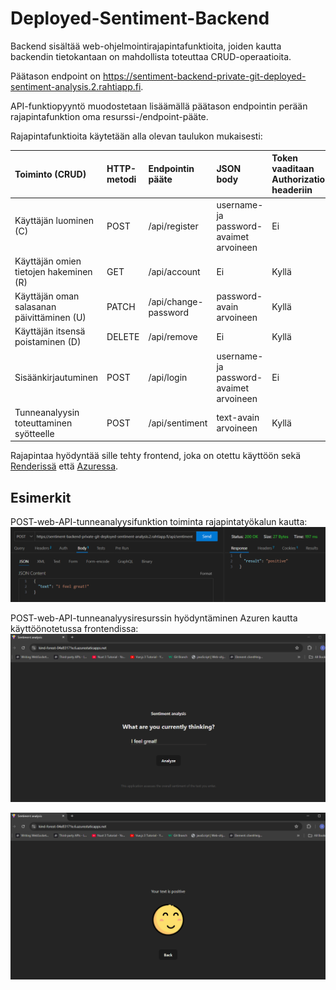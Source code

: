# Deployed-Sentiment-Backend

Backend sisältää web-ohjelmointirajapintafunktioita, joiden kautta backendin tietokantaan on mahdollista toteuttaa CRUD-operaatioita. 

Päätason endpoint on https://sentiment-backend-private-git-deployed-sentiment-analysis.2.rahtiapp.fi.

API-funktiopyyntö muodostetaan lisäämällä päätason endpointin perään rajapintafunktion oma resurssi-/endpoint-pääte.

Rajapintafunktioita käytetään alla olevan taulukon mukaisesti:


| Toiminto (CRUD)                            | HTTP-metodi | Endpointin pääte     | JSON body                               | Token vaaditaan Authorization headeriin  |
|:-------------------------------------------|:------------|:---------------------|:----------------------------------------|:-----------------------------------------|
| Käyttäjän luominen (C)                     | POST        | /api/register        | username- ja password-avaimet arvoineen | Ei                                       |
| Käyttäjän omien tietojen hakeminen (R)     | GET         | /api/account         | Ei                                      | Kyllä                                    |
| Käyttäjän oman salasanan päivittäminen (U) | PATCH       | /api/change-password | password-avain arvoineen                | Kyllä                                    |
| Käyttäjän itsensä poistaminen (D)          | DELETE      | /api/remove          | Ei                                      | Kyllä                                    |
| Sisäänkirjautuminen                        | POST        | /api/login           | username- ja password-avaimet arvoineen | Ei                                       |
| Tunneanalyysin toteuttaminen syötteelle    | POST        | /api/sentiment       | text-avain arvoineen                    | Kyllä                                    |



Rajapintaa hyödyntää sille tehty frontend, joka on otettu käyttöön sekä [Renderissä](https://deployed-sentiment-analysis-frontend.onrender.com/) että [Azuressa](https://kind-forest-04e83171e.6.azurestaticapps.net/).

## Esimerkit

POST-web-API-tunneanalyysifunktion toiminta rajapintatyökalun kautta:
![Esimerkkikuva POST-funktion toiminnasta](./images/api_demo.png)

POST-web-API-tunneanalyysiresurssin hyödyntäminen Azuren kautta käyttöönotetussa frontendissa:
![Esimerkkikuva backendia hyödyntävän käyttöönotetun frontendin alkunäkymästä](./images/deployed_frontend_start.png)

![Esimerkkikuva backendia hyödyntävän käyttöönotetun frontendin loppunäkymästä](./images/deployed_frontend_end.png)
